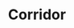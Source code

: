 ---
title: Corridor
crosslinks:
- livven
- videos
- UnexpectedRT
- place
- therewasanattempt
- gaming
- delusionalartists
- interestingasfuck
- GirlsMirin
- IAmA
- FloydVsVoid
- PlaceNL
- critters
- dayz
- DIY
- modnews
- gnomes
- ProCSS
- gifs
---
